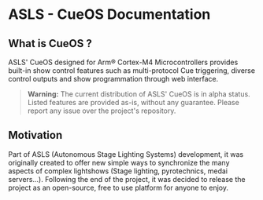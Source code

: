 # ASLS - CueOS Documentation

## What is CueOS ?

ASLS' CueOS designed for Arm® Cortex-M4 Microcontrollers provides built-in show control features such as multi-protocol Cue triggering, diverse control outputs and show programmation through web interface.

> **Warning:**
> The current distribution of ASLS' CueOS is in alpha status. Listed features are provided as-is, without any guarantee. Please report any issue over the project's repository. 


## Motivation

Part of ASLS (Autonomous Stage Lighting Systems) development, it was originally created to offer new simple ways to synchronize the many aspects of complex lightshows (Stage lighting, pyrotechnics, medai servers...). Following the end of the project, it was decided to release the project as an open-source, free to use platform for anyone to enjoy.